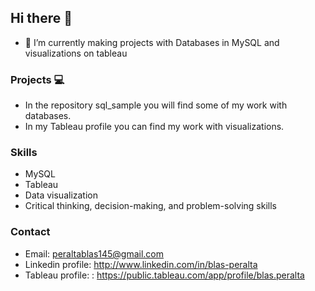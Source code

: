 ## Hi there 👋

- 🔭 I’m currently making projects with Databases in MySQL and visualizations on tableau

### Projects 💻
- In the repository sql_sample you will find some of my work with databases.
- In my Tableau profile you can find my work with visualizations.

### Skills
- MySQL
- Tableau
- Data visualization 
- Critical thinking, decision-making, and problem-solving skills

### Contact
- Email: peraltablas145@gmail.com
- Linkedin profile: http://www.linkedin.com/in/blas-peralta
- Tableau profile: : https://public.tableau.com/app/profile/blas.peralta
